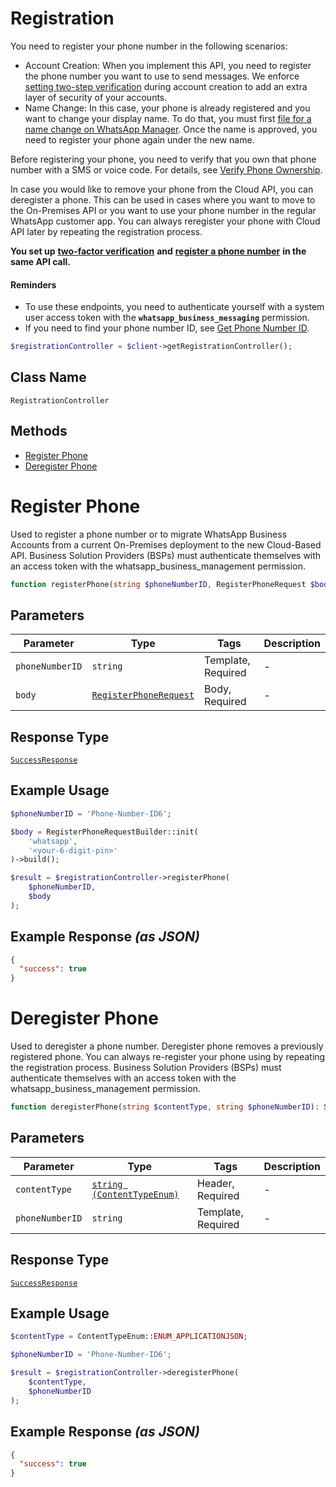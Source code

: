 # Registration

You need to register your phone number in the following scenarios:

* Account Creation: When you implement this API, you need to register the phone number you want to use to send messages. We enforce [setting two-step verification](#fc57a30c-97e0-4e06-b74b-89fd7fc5f783) during account creation to add an extra layer of security of your accounts.
* Name Change: In this case, your phone is already registered and you want to change your display name. To do that, you must first [file for a name change on WhatsApp Manager](https://www.facebook.com/business/help/378834799515077). Once the name is approved, you need to register your phone again under the new name.

Before registering your phone, you need to verify that you own that phone number with a SMS or voice code. For details, see [Verify Phone Ownership](https://developers.facebook.com/docs/whatsapp/business-management-api/guides/migrate-phone-to-different-waba#step-2--verify-phone-ownership).

In case you would like to remove your phone from the Cloud API, you can deregister a phone. This can be used in cases where you want to move to the On-Premises API or you want to use your phone number in the regular WhatsApp customer app. You can always reregister your phone with Cloud API later by repeating the registration process.

**You set up** [**two-factor verification**](#fc57a30c-97e0-4e06-b74b-89fd7fc5f783) **and** [**register a phone number**](#b22af3db-9d13-4467-a7a6-4026f71984cb) **in the same API call.**

#### Reminders

* To use these endpoints, you need to authenticate yourself with a system user access token with the **`whatsapp_business_messaging`** permission.
* If you need to find your phone number ID, see [Get Phone Number ID](#c72d9c17-554d-4ae1-8f9e-b28a94010b28).

```php
$registrationController = $client->getRegistrationController();
```

## Class Name

`RegistrationController`

## Methods

* [Register Phone](../../doc/controllers/registration.md#register-phone)
* [Deregister Phone](../../doc/controllers/registration.md#deregister-phone)


# Register Phone

Used to register a phone number or to migrate WhatsApp Business Accounts from a current On-Premises deployment to the new Cloud-Based API. Business Solution Providers (BSPs) must authenticate themselves with an access token with the whatsapp_business_management permission.

```php
function registerPhone(string $phoneNumberID, RegisterPhoneRequest $body): SuccessResponse
```

## Parameters

| Parameter | Type | Tags | Description |
|  --- | --- | --- | --- |
| `phoneNumberID` | `string` | Template, Required | - |
| `body` | [`RegisterPhoneRequest`](../../doc/models/register-phone-request.md) | Body, Required | - |

## Response Type

[`SuccessResponse`](../../doc/models/success-response.md)

## Example Usage

```php
$phoneNumberID = 'Phone-Number-ID6';

$body = RegisterPhoneRequestBuilder::init(
    'whatsapp',
    '<your-6-digit-pin>'
)->build();

$result = $registrationController->registerPhone(
    $phoneNumberID,
    $body
);
```

## Example Response *(as JSON)*

```json
{
  "success": true
}
```


# Deregister Phone

Used to deregister a phone number. Deregister phone removes a previously registered phone. You can always re-register your phone using by repeating the registration process. Business Solution Providers (BSPs) must authenticate themselves with an access token with the whatsapp_business_management permission.

```php
function deregisterPhone(string $contentType, string $phoneNumberID): SuccessResponse
```

## Parameters

| Parameter | Type | Tags | Description |
|  --- | --- | --- | --- |
| `contentType` | [`string (ContentTypeEnum)`](../../doc/models/content-type-enum.md) | Header, Required | - |
| `phoneNumberID` | `string` | Template, Required | - |

## Response Type

[`SuccessResponse`](../../doc/models/success-response.md)

## Example Usage

```php
$contentType = ContentTypeEnum::ENUM_APPLICATIONJSON;

$phoneNumberID = 'Phone-Number-ID6';

$result = $registrationController->deregisterPhone(
    $contentType,
    $phoneNumberID
);
```

## Example Response *(as JSON)*

```json
{
  "success": true
}
```

